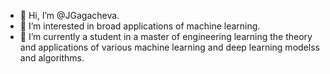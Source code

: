 - 👋 Hi, I’m @JGagacheva.
- 🌱 I’m interested in broad applications of machine learning.
- 🔬 I’m currently a student in a master of engineering learning the theory and applications of various machine learning and deep learning modelss and algorithms. 

<!---
JGagacheva/JGagacheva is a ✨ special ✨ repository because its `README.md` (this file) appears on your GitHub profile.
You can click the Preview link to take a look at your changes.
--->
